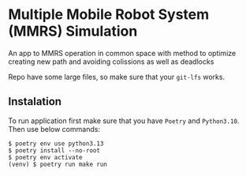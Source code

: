 # Multiple Mobile Robot System (MMRS) Simulation

An app to MMRS operation in common space with method to optimize creating new path and avoiding colissions as well as deadlocks

Repo have some large files, so make sure that your `git-lfs` works.


## Instalation

To run application first make sure that you have `Poetry` and `Python3.10`.
Then use below commands:

```shell
$ poetry env use python3.13
$ poetry install --no-root
$ poetry env activate
(venv) $ poetry run make run
```
